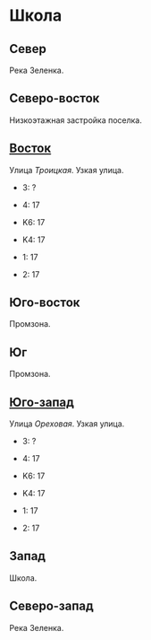 # Школа

## Север

Река Зеленка.

## Северо-восток

Низкоэтажная застройка поселка.

## [Восток](./10550080.md)

Улица *Троицкая*.
Узкая улица.

* 3:    ?
* 4:    17

* K6:   17
* K4:   17
* 1:    17
* 2:    17

## Юго-восток

Промзона.

## Юг

Промзона.

## [Юго-запад](./540080.md)

Улица *Ореховая*.
Узкая улица.

* 3:    ?
* 4:    17

* K6:   17
* K4:   17
* 1:    17
* 2:    17

## Запад

Школа.

## Северо-запад

Река Зеленка.
